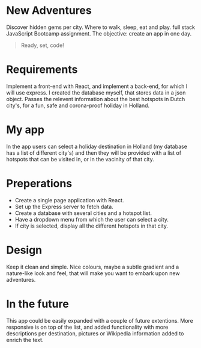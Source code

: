 # New Adventures
Discover hidden gems per city. Where to walk, sleep, eat and play.
</salt> full stack JavaScript Bootcamp assignment. 
The objective: create an app in one day.  
> Ready, set, code!

# Requirements

Implement a front-end with React, and implement a back-end, for which I will use express. I created the database myself, that stores data in a json object. 
Passes the relevent information about the best hotspots in Dutch city's, for a fun, safe and corona-proof holiday in Holland. 

# My app
In the app users can select a holiday destination in Holland (my database has a list of different city's) and then they will be provided with a list of hotspots that can be visited in, or in the vacinity of that city. 

# Preperations

- Create a single page application with React. 
- Set up the Express server to fetch data.
- Create a database with several cities and a hotspot list.
- Have a dropdown menu from which the user can select a city.
- If city is selected, display all the different hotspots in that city.

# Design
Keep it clean and simple. Nice colours, maybe a subtle gradient and a nature-like look and feel, that will make you want to embark upon new adventures. 

# In the future
This app could be easily expanded with a couple of future extentions. 
More responsive is on top of the list, and added functionality with more descriptions per destination, pictures or Wikipedia information added to enrich the text. 
